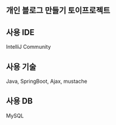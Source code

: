## 개인 블로그 만들기 토이프로젝트

## 사용 IDE
IntelliJ Community

## 사용 기술
Java, SpringBoot, Ajax, mustache

## 사용 DB
MySQL
